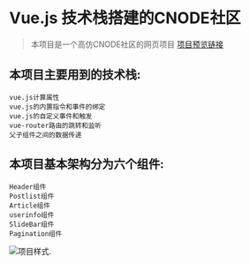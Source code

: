 # Vue.js 技术栈搭建的CNODE社区

> 本项目是一个高仿CNODE社区的网页项目 
[项目预览链接](https://hentaitang.github.io/vue-CNode/dist/)

## 本项目主要用到的技术栈:

``` 
vue.js计算属性
vue.js的内置指令和事件的绑定
vue.js的自定义事件和触发
vue-router路由的跳转和监听
父子组件之间的数据传递
```

## 本项目基本架构分为六个组件:

``` 
Header组件
Postlist组件
Article组件
userinfo组件
SlideBar组件
Pagination组件
```

![项目样式](https://i.loli.net/2018/11/18/5bf180e77a3f1.png).
